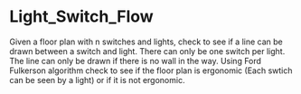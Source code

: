 # Light_Switch_Flow
Given a floor plan with n switches and lights, check to see if a line can be drawn between a switch and light. There can only be one switch per light. The line can only be drawn 
if there is no wall in the way. Using Ford Fulkerson algorithm check to see if the floor plan is ergonomic (Each swtich can be seen by a light) or if it is not ergonomic. 
